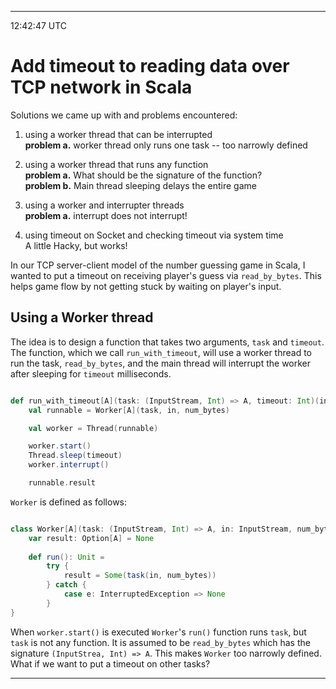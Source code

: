 
---
12:42:47 UTC

# Add timeout to reading data over TCP network in Scala
Solutions we came up with and problems encountered:
1. using a worker thread that can be interrupted  
**problem a.** worker thread only runs one task -- too narrowly defined

2. using a worker thread that runs any function   
**problem a.** What should be the signature of the function?  
**problem b.** Main thread sleeping delays the entire game  

3. using a worker and interrupter threads  
**problem a.** interrupt does not interrupt!

4. using timeout on Socket and checking timeout via system time  
A little Hacky, but works!

In our TCP server-client model of the number guessing game in Scala, I wanted to put a timeout on receiving player's guess via `read_by_bytes`. This helps game flow by not getting stuck by waiting on player's input.



## Using a Worker thread
The idea is to design a function that takes two arguments, `task` and `timeout`. The function, which we call `run_with_timeout`, will use a worker thread to run the task, `read_by_bytes`, and the main thread will interrupt the worker after sleeping for `timeout` milliseconds.

```scala

def run_with_timeout[A](task: (InputStream, Int) => A, timeout: Int)(in: InputStream, num_bytes: Int): Option[A] =
    val runnable = Worker[A](task, in, num_bytes)

    val worker = Thread(runnable)

    worker.start()
    Thread.sleep(timeout)
    worker.interrupt()

    runnable.result
```

`Worker` is defined as follows:

```scala

class Worker[A](task: (InputStream, Int) => A, in: InputStream, num_bytes: Int) extends Runnable {  
    var result: Option[A] = None  
    
    def run(): Unit =    
        try {      
            result = Some(task(in, num_bytes))    
        } catch {      
            case e: InterruptedException => None    
        }
}

```


When `worker.start()` is executed `Worker`'s `run()` function runs `task`, but `task` is not any function. It is assumed to be `read_by_bytes` which has the signature `(InputStrea, Int) => A`. This makes `Worker` too narrowly defined. What if we want to put a timeout on other tasks? 

---

